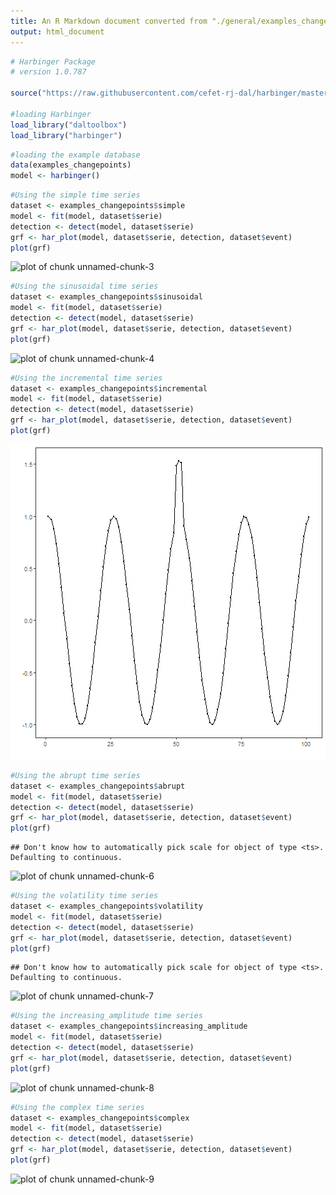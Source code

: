 ```yaml
---
title: An R Markdown document converted from "./general/examples_changepoints.ipynb"
output: html_document
---
```



```r
# Harbinger Package
# version 1.0.787

source("https://raw.githubusercontent.com/cefet-rj-dal/harbinger/master/jupyter.R")

#loading Harbinger
load_library("daltoolbox") 
load_library("harbinger") 
```


```r
#loading the example database
data(examples_changepoints)
model <- harbinger()
```


```r
#Using the simple time series 
dataset <- examples_changepoints$simple
model <- fit(model, dataset$serie)
detection <- detect(model, dataset$serie)
grf <- har_plot(model, dataset$serie, detection, dataset$event)
plot(grf)
```

![plot of chunk unnamed-chunk-3](figure/unnamed-chunk-3-1.png)


```r
#Using the sinusoidal time series
dataset <- examples_changepoints$sinusoidal
model <- fit(model, dataset$serie)
detection <- detect(model, dataset$serie)
grf <- har_plot(model, dataset$serie, detection, dataset$event)
plot(grf)
```

![plot of chunk unnamed-chunk-4](figure/unnamed-chunk-4-1.png)


```r
#Using the incremental time series
dataset <- examples_changepoints$incremental
model <- fit(model, dataset$serie)
detection <- detect(model, dataset$serie)
grf <- har_plot(model, dataset$serie, detection, dataset$event)
plot(grf)
```

![plot of chunk unnamed-chunk-5](figure/unnamed-chunk-5-1.png)


```r
#Using the abrupt time series 
dataset <- examples_changepoints$abrupt
model <- fit(model, dataset$serie)
detection <- detect(model, dataset$serie)
grf <- har_plot(model, dataset$serie, detection, dataset$event)
plot(grf)
```

```
## Don't know how to automatically pick scale for object of type <ts>. Defaulting to continuous.
```

![plot of chunk unnamed-chunk-6](figure/unnamed-chunk-6-1.png)


```r
#Using the volatility time series
dataset <- examples_changepoints$volatility
model <- fit(model, dataset$serie)
detection <- detect(model, dataset$serie)
grf <- har_plot(model, dataset$serie, detection, dataset$event)
plot(grf)
```

```
## Don't know how to automatically pick scale for object of type <ts>. Defaulting to continuous.
```

![plot of chunk unnamed-chunk-7](figure/unnamed-chunk-7-1.png)


```r
#Using the increasing_amplitude time series
dataset <- examples_changepoints$increasing_amplitude
model <- fit(model, dataset$serie)
detection <- detect(model, dataset$serie)
grf <- har_plot(model, dataset$serie, detection, dataset$event)
plot(grf)
```

![plot of chunk unnamed-chunk-8](figure/unnamed-chunk-8-1.png)


```r
#Using the complex time series
dataset <- examples_changepoints$complex
model <- fit(model, dataset$serie)
detection <- detect(model, dataset$serie)
grf <- har_plot(model, dataset$serie, detection, dataset$event)
plot(grf)
```

![plot of chunk unnamed-chunk-9](figure/unnamed-chunk-9-1.png)

